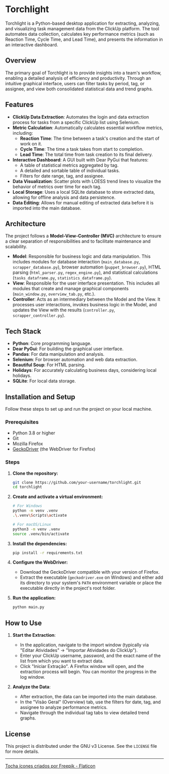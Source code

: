 # Torchlight

Torchlight is a Python-based desktop application for extracting, analyzing, and visualizing task management data from the ClickUp platform. The tool automates data collection, calculates key performance metrics (such as Reaction Time, Cycle Time, and Lead Time), and presents the information in an interactive dashboard.

## Overview

The primary goal of Torchlight is to provide insights into a team's workflow, enabling a detailed analysis of efficiency and productivity. Through an intuitive graphical interface, users can filter tasks by period, tag, or assignee, and view both consolidated statistical data and trend graphs.

## Features

-   **ClickUp Data Extraction**: Automates the login and data extraction process for tasks from a specific ClickUp list using Selenium.
-   **Metric Calculation**: Automatically calculates essential workflow metrics, including:
    -   **Reaction Time**: The time between a task's creation and the start of work on it.
    -   **Cycle Time**: The time a task takes from start to completion.
    -   **Lead Time**: The total time from task creation to its final delivery.
-   **Interactive Dashboard**: A GUI built with Dear PyGui that features:
    -   A table of statistical metrics aggregated by tag.
    -   A detailed and sortable table of individual tasks.
    -   Filters for date range, tag, and assignee.
-   **Data Visualization**: Scatter plots with LOESS trend lines to visualize the behavior of metrics over time for each tag.
-   **Local Storage**: Uses a local SQLite database to store extracted data, allowing for offline analysis and data persistence.
-   **Data Editing**: Allows for manual editing of extracted data before it is imported into the main database.

## Architecture

The project follows a **Model-View-Controller (MVC)** architecture to ensure a clear separation of responsibilities and to facilitate maintenance and scalability.

-   **Model**: Responsible for business logic and data manipulation. This includes modules for database interaction (`main_database.py`, `scrapper_database.py`), browser automation (`puppet_browser.py`), HTML parsing (`html_parser.py`, `regex_engine.py`), and statistical calculations (`tasks_dataframe.py`, `statistics_dataframe.py`).
-   **View**: Responsible for the user interface presentation. This includes all modules that create and manage graphical components (`main_window.py`, `overview_tab.py`, etc.).
-   **Controller**: Acts as an intermediary between the Model and the View. It processes user interactions, invokes business logic in the Model, and updates the View with the results (`controller.py`, `scrapper_controller.py`).

## Tech Stack

-   **Python**: Core programming language.
-   **Dear PyGui**: For building the graphical user interface.
-   **Pandas**: For data manipulation and analysis.
-   **Selenium**: For browser automation and web data extraction.
-   **Beautiful Soup**: For HTML parsing.
-   **Holidays**: For accurately calculating business days, considering local holidays.
-   **SQLite**: For local data storage.

## Installation and Setup

Follow these steps to set up and run the project on your local machine.

### Prerequisites

-   Python 3.8 or higher
-   Git
-   Mozilla Firefox
-   [GeckoDriver](https://github.com/mozilla/geckodriver/releases) (the WebDriver for Firefox)

### Steps

1.  **Clone the repository:**
    ```bash
    git clone https://github.com/your-username/torchlight.git
    cd torchlight
    ```

2.  **Create and activate a virtual environment:**
    ```bash
    # For Windows
    python -m venv .venv
    .\.venv\Scripts\activate

    # For macOS/Linux
    python3 -m venv .venv
    source .venv/bin/activate
    ```

3.  **Install the dependencies:**
    ```bash
    pip install -r requirements.txt
    ```

4.  **Configure the WebDriver:**
    -   Download the GeckoDriver compatible with your version of Firefox.
    -   Extract the executable (`geckodriver.exe` on Windows) and either add its directory to your system's `PATH` environment variable or place the executable directly in the project's root folder.

5.  **Run the application:**
    ```bash
    python main.py
    ```

## How to Use

1.  **Start the Extraction**:
    -   In the application, navigate to the import window (typically via "Editar Atividades" -> "Importar Atividades do ClickUp").
    -   Enter your ClickUp username, password, and the exact name of the list from which you want to extract data.
    -   Click "Iniciar Extração". A Firefox window will open, and the extraction process will begin. You can monitor the progress in the log window.

2.  **Analyze the Data**:
    -   After extraction, the data can be imported into the main database.
    -   In the "Visão Geral" (Overview) tab, use the filters for date, tag, and assignee to analyze performance metrics.
    -   Navigate through the individual tag tabs to view detailed trend graphs.

## License

This project is distributed under the GNU v3 License. See the `LICENSE` file for more details.

---
<a href="https://www.flaticon.com/br/icones-gratis/tocha" title="tocha ícones">Tocha ícones criados por Freepik - Flaticon</a>